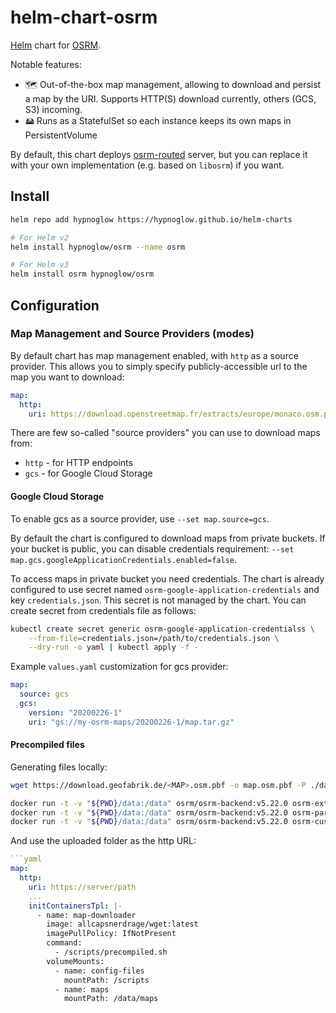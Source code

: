 # helm-chart-osrm

[Helm](https://helm.sh/) chart for [OSRM](https://github.com/Project-OSRM/osrm-backend).

Notable features:

- 🗺 Out-of-the-box map management, allowing to download and persist a map by the URI. Supports HTTP(S) download currently,
others (GCS, S3) incoming.
- 🖴 Runs as a StatefulSet so each instance keeps its own maps in PersistentVolume

By default, this chart deploys [osrm-routed](http://project-osrm.org/docs/v5.22.0/api/) server, but you can replace
it with your own implementation (e.g. based on `libosrm`) if you want.

## Install

```bash
helm repo add hypnoglow https://hypnoglow.github.io/helm-charts

# For Helm v2
helm install hypnoglow/osrm --name osrm

# For Helm v3
helm install osrm hypnoglow/osrm
```

## Configuration

### Map Management and Source Providers (modes)

By default chart has map management enabled, with `http` as a source provider. This allows you to simply specify
publicly-accessible url to the map you want to download:

```yaml
map:
  http:
    uri: https://download.openstreetmap.fr/extracts/europe/monaco.osm.pbf
```

There are few so-called "source providers" you can use to download maps from:

- `http` - for HTTP endpoints
- `gcs` - for Google Cloud Storage

#### Google Cloud Storage

To enable gcs as a source provider, use `--set map.source=gcs`.

By default the chart is configured to download maps from private buckets. If your bucket is public, you can disable
credentials requirement: `--set map.gcs.googleApplicationCredentials.enabled=false`.

To access maps in private bucket you need credentials. The chart is already configured to use secret named `osrm-google-application-credentials`
and key `credentials.json`. This secret is not managed by the chart. You can create secret from credentials file as follows:

```bash
kubectl create secret generic osrm-google-application-credentialss \
    --from-file=credentials.json=/path/to/credentials.json \
    --dry-run -o yaml | kubectl apply -f -
```

Example `values.yaml` customization for gcs provider:

```yaml
map:
  source: gcs
  gcs:
    version: "20200226-1"
    uri: "gs://my-osrm-maps/20200226-1/map.tar.gz"
```

#### Precompiled files

Generating files locally:

```bash
wget https://download.geofabrik.de/<MAP>.osm.pbf -o map.osm.pbf -P ./data/

docker run -t -v "${PWD}/data:/data" osrm/osrm-backend:v5.22.0 osrm-extract -p /opt/car.lua /data/map.osm.pbf
docker run -t -v "${PWD}/data:/data" osrm/osrm-backend:v5.22.0 osrm-partition /data/map.osm
docker run -t -v "${PWD}/data:/data" osrm/osrm-backend:v5.22.0 osrm-customize /data/map.osm
```

And use the uploaded folder as the http URL:

```yaml
```yaml
map:
  http:
    uri: https://server/path
    ...
    initContainersTpl: |-
      - name: map-downloader
        image: allcapsnerdrage/wget:latest
        imagePullPolicy: IfNotPresent
        command:
          - /scripts/precompiled.sh
        volumeMounts:
          - name: config-files
            mountPath: /scripts
          - name: maps
            mountPath: /data/maps
```
```
